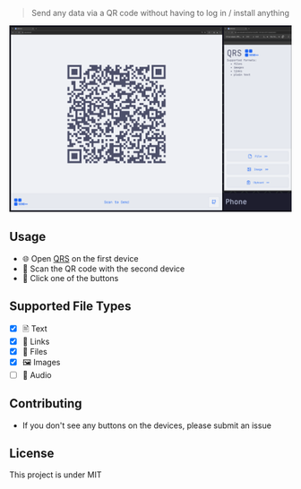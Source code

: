 > Send any data via a QR code without having to log in / install anything

![screenshot](ui.png)

## Usage

- 🌐 Open [QRS](https://qrs.snlx.net) on the first device
- 📱 Scan the QR code with the second device
- 📨 Click one of the buttons

## Supported File Types

- [x] 🖹 Text
- [x] 🔗 Links
- [x] 📂 Files
- [x] 🖼️ Images
- [ ] 🎤 Audio

## Contributing

- If you don't see any buttons on the devices, please submit an issue

## License

This project is under MIT
